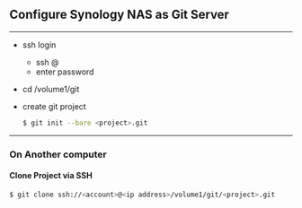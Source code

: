 ## Configure Synology NAS as Git Server

------------------------------------

* ssh login

  * ssh <account>@<ip address>
  * enter password

* cd /volume1/git

* create git project

  ```bash
  $ git init --bare <project>.git
  ```

----------------------------

### On Another computer

#### Clone Project via SSH

```bash
$ git clone ssh://<account>@<ip address>/volume1/git/<project>.git
```






